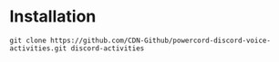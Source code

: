 # Installation

`git clone https://github.com/CDN-Github/powercord-discord-voice-activities.git discord-activities`
